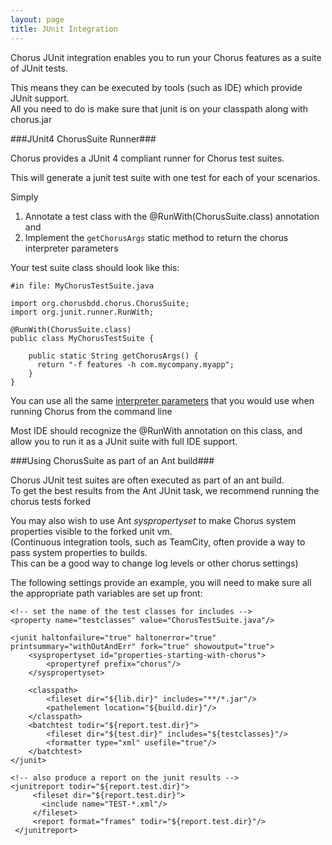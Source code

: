 ```yaml
---
layout: page
title: JUnit Integration
---
```


Chorus JUnit integration enables you to run your Chorus features as a suite of JUnit tests.

This means they can be executed by tools (such as IDE) which provide JUnit support.  
All you need to do is make sure that junit is on your classpath along with chorus.jar

###JUnit4 ChorusSuite Runner###

Chorus provides a JUnit 4 compliant runner for Chorus test suites.

This will generate a junit test suite with one test for each of your scenarios.

Simply

1. Annotate a test class with the @RunWith(ChorusSuite.class) annotation and 
2. Implement the `getChorusArgs` static method to return the chorus interpreter parameters

Your test suite class should look like this:

    #in file: MyChorusTestSuite.java

	import org.chorusbdd.chorus.ChorusSuite;
	import org.junit.runner.RunWith;
	
	@RunWith(ChorusSuite.class)
	public class MyChorusTestSuite {
	
        public static String getChorusArgs() {
          return "-f features -h com.mycompany.myapp";
        }
	}

You can use all the same [interpreter parameters](/pages/RunningChorus/InterpreterParameters) that you would use when running Chorus from the command line

Most IDE should recognize the @RunWith annotation on this class, and allow you to run it as a JUnit suite with full IDE support.

###Using ChorusSuite as part of an Ant build###

Chorus JUnit test suites are often executed as part of an ant build.  
To get the best results from the Ant JUnit task, we recommend running the chorus tests forked  

You may also wish to use Ant *syspropertyset* to make Chorus system properties visible to the forked unit vm.  
(Continuous integration tools, such as TeamCity, often provide a way to pass system properties to builds.  
This can be a good way to change log levels or other chorus settings)

The following settings provide an example, you will need to make sure all the appropriate path variables
are set up front:


    <!-- set the name of the test classes for includes -->
    <property name="testclasses" value="ChorusTestSuite.java"/>

    <junit haltonfailure="true" haltonerror="true" printsummary="withOutAndErr" fork="true" showoutput="true">
        <syspropertyset id="properties-starting-with-chorus">
            <propertyref prefix="chorus"/>
        </syspropertyset>
        
        <classpath>
            <fileset dir="${lib.dir}" includes="**/*.jar"/>
            <pathelement location="${build.dir}"/>
        </classpath>
        <batchtest todir="${report.test.dir}">
            <fileset dir="${test.dir}" includes="${testclasses}"/>
            <formatter type="xml" usefile="true"/>                
        </batchtest>
    </junit>
    
    <!-- also produce a report on the junit results -->
    <junitreport todir="${report.test.dir}">
         <fileset dir="${report.test.dir}">
           <include name="TEST-*.xml"/>
         </fileset>
         <report format="frames" todir="${report.test.dir}"/>
     </junitreport>


